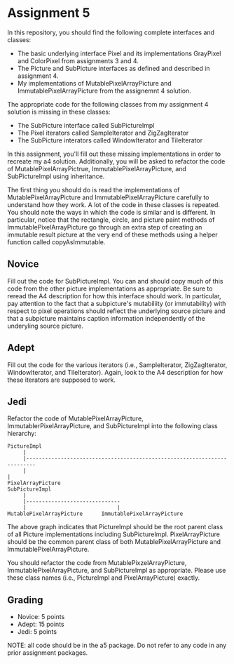 # Assignment 5

In this repository, you should find the following complete interfaces and classes:
 * The basic underlying interface Pixel and its implementations GrayPixel and ColorPixel from assignments 3 and 4.
 * The Picture and SubPicture interfaces as defined and described in assignment 4.
 * My implementations of MutablePixelArrayPicture and ImmutablePixelArrayPicture from the assignemnt 4 solution.
 
The appropriate code for the following classes from my assignment 4 solution is missing in these classes:
 * The SubPicture interface called SubPictureImpl
 * The Pixel iterators called SampleIterator and ZigZagIterator
 * The SubPicture interators called WindowIterator and TileIterator
 
In this assignment, you'll fill out these missing implementations in order to recreate my a4 solution. Additionally, you will be asked to refactor the code of MutablePixelArrayPictrue, ImmutablePixelArrayPicture, and SubPictureImpl using inheritance.

The first thing you should do is read the implementations of MutablePixelArrayPicture and ImmutablePixelArrayPicture carefully to understand how they work. A lot of the code in these classes is repeated. You should note the ways in which the code is similar and is different. In particular, notice that the rectangle, circle, and picture paint methods of ImmutablePixelArrayPicture go through an extra step of creating an immutable result picture at the very end of these methods using a helper function called copyAsImmutable.

## Novice

Fill out the code for SubPictureImpl. You can and should copy much of this code from the other picture implementations as appropriate. Be sure to reread the A4 description for how this interface should work. In particular, pay attention to the fact that a subpicture's mutabiliity (or immutability) with respect to pixel operations should reflect the underlying source picture and that a subpicture maintains caption information independently of the underyling source picture. 

## Adept

Fill out the code for the various iterators (i.e., SampleIterator, ZigZagIterator, WindowIterator, and TileIterator). Again, look to the A4 description for how these iterators are supposed to work.

## Jedi

Refactor the code of MutablePixelArrayPicture, ImmutablerPixelArrayPicture, and SubPictureImpl into the following class hierarchy:

```
PictureImpl
     |
     |-------------------------------------------------------------------------
     |                                                                        |
PixelArrayPicture                                                        SubPictureImpl
     |
     |------------------------------
     |                             |
MutablePixelArrayPicture      ImmutablePixelArrayPicture

```

The above graph indicates that PictureImpl should be the root parent class of all Picture implementations including SubPictureImpl. PixelArrayPicture should be the common parent class of both MutablePixelArrayPicture and ImmutablePixelArrayPicture.

You should refactor the code from MutablePixzelArrayPicture, ImmutablePixelArrayPicture, and SubPictureImpl as appropriate. Please use these class names (i.e., PictureImpl and PixelArrayPicture) exactly. 

## Grading
 * Novice: 5 points
 * Adept: 15 points
 * Jedi: 5 points
 
 NOTE: all code should be in the a5 package. Do not refer to any code in any prior assignment packages.
